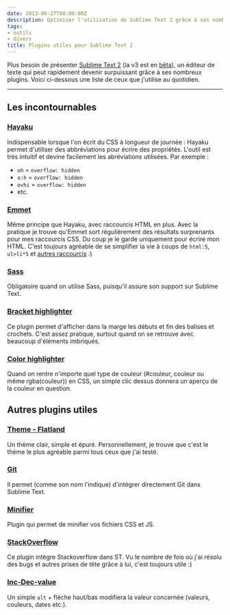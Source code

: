 ```yaml
---
date: 2013-06-27T00:00:00Z
description: Optimiser l'utilisation de Sublime Text 2 grâce à ses nombreux plugins
tags:
- outils
- divers
title: Plugins utiles pour Sublime Text 2
---
```


Plus besoin de présenter [Sublime Text 2](http://www.sublimetext.com/2) (la v3 est en [bêta](http://www.sublimetext.com/3)), un éditeur de texte qui peut rapidement devenir surpuissant grâce à ses nombreux plugins. Voici ci-dessous une liste de ceux que j'utilise au quotidien.

---

## Les incontournables

### [Hayaku](http://hayakubundle.com/)

Indispensable lorsque l'on écrit du CSS à longueur de journée&nbsp;: Hayaku permet d'utiliser des abbréviations pour écrire des propriétés. L'outil est très intuitif et devine facilement les abréviations utilisées. Par exemple&nbsp;:

* `oh` = `overflow: hidden`
* `o:h` = `overflow: hidden`
* `ovhi` = `overflow: hidden`
* etc.

### [Emmet](https://github.com/sergeche/emmet-sublime)

Même principe que Hayaku, avec raccourcis HTML en plus. Avec la pratique je trouve qu'Emmet sort régulièrement des résultats surprenants pour mes raccourcis CSS. Du coup je le garde uniquement pour écrire mon HTML. C'est toujours agréable de se simplifier la vie à coups de `html:5`, `ul>li*5` et [autres raccourcis](http://coding.smashingmagazine.com/2013/03/26/goodbye-zen-coding-hello-emmet/)&nbsp;:)

### [Sass](https://github.com/n00ge/sublime-text-haml-sass)

Obligatoire quand on utilise Sass, puisqu'il assure son support sur Sublime Text.

### [Bracket highlighter](https://github.com/facelessuser/BracketHighlighter)

Ce plugin permet d'afficher dans la marge les débuts et fin des balises et crochets. C'est assez pratique, surtout quand on se retrouve avec beaucoup d'éléments imbriqués.

### [Color highlighter](https://github.com/Monnoroch/ColorHighlighter)

Quand on rentre n'importe quel type de couleur (#couleur, couleur ou même rgba(couleur)) en CSS, un simple clic dessus donnera un aperçu de la couleur en question.

## Autres plugins utiles

### [Theme - Flatland](https://github.com/thinkpixellab/flatland)

Un thème clair, simple et épuré. Personnellement, je trouve que c'est le thème le plus agréable parmi tous ceux que j'ai testé.

### [Git](https://github.com/kemayo/sublime-text-2-git)

Il permet (comme son nom l'indique) d'intégrer directement Git dans Sublime Text.

### [Minifier](https://github.com/bistory/Sublime-Minifier)

Plugin qui permet de minifier vos fichiers CSS et JS.

### [StackOverflow](https://github.com/ericmartel/Sublime-Text-2-Stackoverflow-Plugin)

Ce plugin intègre Stackoverflow dans ST. Vu le nombre de fois où j'ai résolu des bugs et autres prises de tête grâce à lui, c'est toujours utile&nbsp;:)

### [Inc-Dec-value](https://github.com/rmaksim/Sublime-Text-2-Inc-Dec-Value)

Un simple `alt` + flèche haut/bas modifiera la valeur concernée (valeurs, couleurs, dates etc.).
